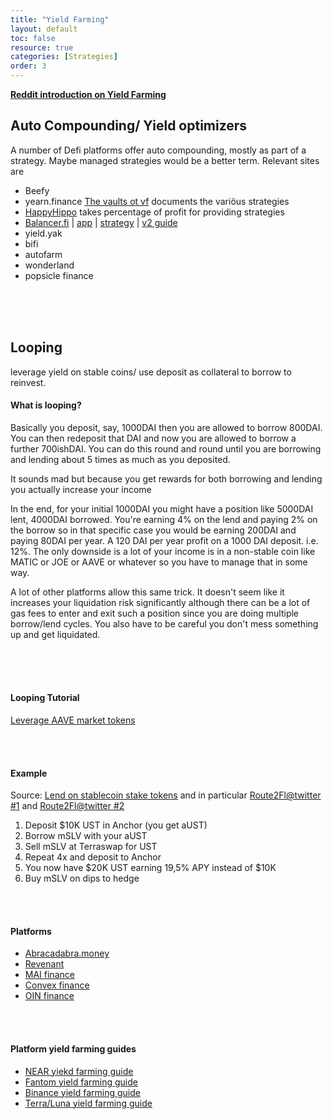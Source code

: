 ```yaml
---
title: "Yield Farming"
layout: default
toc: false
resource: true
categories: [Strategies]
order: 3
---
```

**[Reddit introduction on Yield Farming](https://www.reddit.com/r/CryptoCurrency/comments/n0yng2/defi_explained_yield_farming/)**

## Auto Compounding/ Yield optimizers
A number of Defi platforms offer auto compounding, mostly as part of a strategy. Maybe managed strategies would be a better term. Relevant sites are
* Beefy
* yearn.finance [The  vaults ot vf](https://vaults.yearn.finance/) documents the variöus strategies
* [HappyHippo](https://happyhippo.farm) takes percentage of profit for providing strategies
* [Balancer.fi](https://balancer.fi/) \| [app](https://app.balancer.fi/) \| [strategy](https://newsletter.banklesshq.com/p/how-to-make-bank-with-balancer-liquidity) \| [v2 guide](https://newsletter.banklesshq.com/p/how-to-use-balancer-v2)
 * yield.yak
 * bifi
 * autofarm
 * wonderland
 * popsicle finance

<br><br><br>

## Looping
leverage yield on stable coins/ use deposit as collateral to borrow to reinvest. 
#### What is looping?
Basically you deposit, say, 1000DAI then you are allowed to borrow 800DAI. You can then redeposit that DAI and now you are allowed to borrow a further 700ishDAI. You can do this round and round until you are borrowing and lending about 5 times as much as you deposited.

It sounds mad but because you get rewards for both borrowing and lending you actually increase your income

In the end, for your initial 1000DAI you might have a position like 5000DAI lent, 4000DAI borrowed. You're earning 4% on the lend and paying 2% on the borrow so in that specific case you would be earning 200DAI and paying 80DAI per year. A 120 DAI per year profit on a 1000 DAI deposit. i.e. 12%. The only downside is a lot of your income is in a non-stable coin like MATIC or JOE or AAVE or whatever so you have to manage that in some way.

A lot of other platforms allow this same trick. It doesn't seem like it increases your liquidation risk significantly although there can be a lot of gas fees to enter and exit such a position since you are doing multiple borrow/lend cycles. You also have to be careful you don't mess something up and get liquidated.

<br><br><br>

#### Looping Tutorial
[Leverage AAVE market tokens](https://guide.qidao.community/tutorials/polygon/leverage-aave-tokens)

<br><br>

#### Example

Source: [Lend on stablecoin stake tokens](https://www.reddit.com/r/defi/comments/sgtbpu/what_lending_platforms_lend_on_stablecoin_stake/) and in particular [Route2Fl@twitter #1](https://twitter.com/Route2FI/status/1473626708314136585?s=20&t=RC0-nNEmxSKBBl2M9NorMw) and [Route2Fl@twitter #2](https://twitter.com/Route2FI/status/1454065822515830787)
1. Deposit $10K UST in Anchor (you get aUST)
2. Borrow mSLV with your aUST
3. Sell mSLV at Terraswap for UST
4. Repeat 4x and deposit to Anchor
5. You now have $20K UST earning 19,5% APY instead of $10K
6. Buy mSLV on dips to hedge

<br><br>

#### Platforms
* [Abracadabra.money](https://abracadabra.money/)
* [Revenant](https://revenant.finance/)
* [MAI finance](https://www.mai.finance/)
* [Convex finance](https://www.convexfinance.com/)
* [OIN finance](https://v3.oin.finance/)

<br><br>

#### Platform yield farming guides
* [NEAR yiekd farming guide](https://blog.defiyield.app/the-ultimate-yield-farming-guide-for-near-protocol-ce27046d8218)
* [Fantom yield farming guide](https://blog.defiyield.app/ultimate-yield-farming-guide-for-fantom-network-5c5dea0c719a)
* [Binance yield farming guide](https://blog.defiyield.app/the-ultimate-guide-for-yield-farming-with-binance-chain-dbc23beb6df4)
* [Terra/Luna yield farming guide](https://blog.defiyield.app/the-ultimate-yield-farming-guide-for-terra-blockchain-luna-infographics-ad2cedc9238c)

